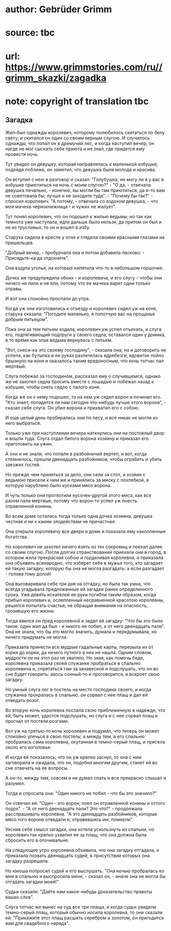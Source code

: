 # author: Gebrüder Grimm
# source: tbc
# url: https://www.grimmstories.com/ru//grimm_skazki/zagadka
# note: copyright of translation tbc

## Загадка 

Жил-был однажды королевич, которому полюбилось скитаться по белу свету,
и скитался он один со своим верным слугою. И случилось однажды, что
попал он в дремучий лес, и когда наступил вечер, он нигде не мог сыскать
себе приюта и не знал, где придется ему провести ночь.

Тут увидел он девушку, которая направлялась к маленькой избушке; подойдя
поближе, он заметил, что девушка была молода и красива.

Он вступил с нею в разговор и сказал: "Голубушка, не могу ли я у вас в
избушке приютиться на ночь с моим слугою?" - "О да, - отвечала девушка
печально, - конечно, вы могли бы там приютиться, да я-то вам не
советовала бы; лучше и не заходите туда". - "Почему бы так?" -
спросил королевич. "А потому, - отвечала со вздохом девушка, - что моя
мачеха чернокнижница - и чужих не жалует".

Тут понял королевич, что он подошел к жилью ведьмы; но так как темнота
уже наступала, идти дальше было нельзя, да притом он был и не из
трусливых, то он и вошел в избу.

Старуха сидела в кресле у огня и глядела своими красными глазами на
пришельцев.

"Добрый вечер, - пробурчала она и потом добавила ласково: -
Присядьте-ка да отдохните".

Она вздула уголья, на которых кипятила что-то в небольшом горшочке.

Дочка же предупредила обоих - и королевича, и его слугу - чтобы они
ничего не пили и не ели, потому что ее мачеха варит одни только отравы.

И вот они спокойно проспали до утра.

Когда уж они изготовились к отъезду и королевич сидел уж на коне,
старуха сказала: "Погодите маленько, я попотчую вас на прощанье добрым
питьецом".

Пока она за тем питьем ходила, королевич уж успел отъехать, и слуга его,
подтягивающий подпруги у своего седла, оставался один у домика, в то
время как злая ведьма вернулась с питьем.

"Вот, снеси-ка это своему господину", - сказала она; но и договорить
не успела, как бутылка в ее руках разлетелась вдребезги, ядовитое пойло
брызнуло на коня и оказалось таким вредоносным, что конь тотчас пал
мертвый.

Слуга побежал за господином, рассказал ему о случившемся, однако же не
захотел седла бросить вместе с лошадью и побежал назад к избушке, чтобы
снять седло с палого коня.

Когда же он к нему подошел, то на нем уж сидел ворон и починал его.
"Кто знает, попадется ли нам сегодня что-нибудь лучше этого ворона", -
сказал себе слуга. Он убил ворона и прихватил его с собою.

И еще целый день пробирались они по лесу, и все никак не могли из него
выбраться.

Только уже при наступлении вечера наткнулись они на постоялый двор и
вошли туда. Слуга отдал битого ворона хозяину и приказал его приготовить
на ужин.

А они и не знали, что попали в разбойничий вертеп, и вот, когда
стемнелось, пришли двенадцать разбойников, чтобы ограбить и убить
заезжих гостей.

Но прежде чем приняться за дело, они сели за стол, и хозяин с ведьмою
присели к ним же и принялись за миску с похлебкой, в которую нарублено
было кусками мясо ворона.

И чуть только они проглотили кусочек-другой этого мяса, как все разом
пали мертвые, потому что ворон-то успел уж поесть отравленной конины.

Во всем доме осталась тогда только одна дочка хозяина, девушка честная и
ни к каким злодействам не причастная.

Она открыла королевичу все двери в доме и показала ему накопленные
богатства.

Но королевич не захотел ничего взять из тех сокровищ и поехал далее со
своим слугою. После долгих странствований приехали они в город, в
котором жила прекрасная собою и горделивая королевна, и приказала она
объявить всенародно, что изберет себе в мужья того, кто загадает ей
такую загадку, которую бы она не могла разгадать: а если разгадает -
голова тому долой!

Она выговаривала себе три дня на отгадку, но была так умна, что всегда
угадывала предложенные ей загадки ранее определенного срока. Уже девять
искателей ее руки погибли таким образом, когда прибыл королевич и,
ослепленный несравненной красотою королевны, решился попытать счастья,
не обращая внимания на опасность, грозившую его жизни.

Тогда явился он пред королевной и задал ей загадку: "Что бы это было
такое: один жил да был - и никого не побил, а от него двенадцать пали".
Она не знала, что бы это могло значить, думала и передумывала, но ничего
придумать не могла.

Приказала принести все мудрые гадальные карты, перерыла их от корки до
корки, да ничего путного в них не нашла. Одним словом, мудрости ее на
этот раз не хватило. Не зная, как помочь беде, королевна приказала своей
служанке пробраться в спальню королевича и, спрятаться там за занавеской
и подслушать, что он во сне будет говорить: авось сонный-то и
проговорится, и вскроет свою загадку.

Но умный слуга лег в постель на место господина своего, и когда служанка
прокралась в спальню, он сорвал с нее плащ и дал ей отведать розог.

Во вторую ночь королевна послала свою приближенную в надежде, что ей,
быть может, удастся подслушать; но слуга и с нее сорвал плащ и прогнал
от постели розгами.

Вот уж на третью-то ночь королевич и подумал, что теперь он может
спокойно улечься в свою постель; а между тем, в его спальню пробралась
сама королевна, окутанная в темно-серый плащ, и присела около его
изголовья.

И когда ей показалось, что он уж крепко заснул, то она с ним заговорила
и ожидала, что он, подобно многим другим, станет ей во сне отвечать на
ее вопросы.

А он-то, между тем, совсем и не думал спать и все прекрасно слышал и
разумел.

Тогда и спросила она: "Один никого не побил - что бы это значило?"

Он отвечал ей: "Один - это ворон; поел он отравленной конины и оттого
подох". - "А от него двенадцать пали? Это что?" - продолжала
расспрашивать королевна. "А это двенадцать разбойников, которые мясо
того ворона отведали и, отравившись им, померли".

Уяснив себе смысл загадки, она хотела ускользнуть из спальни, но
королевич так крепко ухватил ее за плащ, что она должна была сбросить
его в опочивальне.

На следующее утро королевна объявила, что она загадку отгадала, и
приказала позвать двенадцать судей, в присутствии которых она загадку
разрешила.

Но юноша попросил судей и его выслушать. "Она ночью пробралась ко мне в
спальню и выспросила меня, - сказал он, - иначе она не могла бы отгадать
загадки моей!"

Судьи сказали: "Дайте нам какое-нибудь доказательство правоты ваших
слов".

Слуга тотчас же вынес на суд все три плаща, и когда судьи увидели
темно-серый плащ, который обычно носила королевна, то они сказали ей:
"Прикажите этот плащ расшить серебром и золотом, он пригодится вам для
свадебного наряда".
